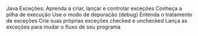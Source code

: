 ﻿Java Exceções: Aprenda a criar, lançar e controlar exceções Conheça a pilha de execução Use o modo de depuração (debug) Entenda o tratamento de exceções Crie suas próprias exceções checked e unchecked Lança as exceções para mudar o fluxo de seu programa
